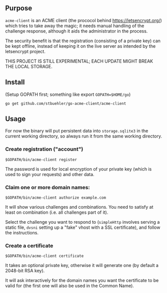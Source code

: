 ## Purpose

`acme-client` is an ACME client (the prococol behind https://letsencrypt.org/)
which tries to take away the magic; it needs manual handling of the challenge
response, although it aids the administrator in the process.

The security benefit is that the registration (consisting of a private key) can
be kept offline, instead of keeping it on the live server as intended by the
letsencrypt project.

THIS PROJECT IS STILL EXPERIMENTAL; EACH UPDATE MIGHT BREAK THE LOCAL STORAGE.

## Install

(Setup GOPATH first; something like export `GOPATH=$HOME/go`)

	go get github.com/stbuehler/go-acme-client/acme-client

## Usage

For now the binary will put persistent data into `storage.sqlite3` in the
current working directory, so always run it from the same working directory.

### Create registration ("account")

	$GOPATH/bin/acme-client register

The password is used for local encryption of your private key (which is used to sign your requests) and other data.

### Claim one or more domain names:

	$GOPATH/bin/acme-client authorize example.com

It will show various challenges and combinations. You need to satisfy at least on combination (i.e. all challenges part of it).

Select the challenge you want to respond to (`simpleHttp` involves serving a static file, `dvsni` setting up a "fake" vhost with a SSL certificate), and follow the instructions.

### Create a certificate

	$GOPATH/bin/acme-client certificate

It takes an optional private key, otherwise it will generate one (by default a 2048-bit RSA key).

It will ask interactively for the domain names you want the certificate to be valid for (the first one will also be used in the Common Name).
